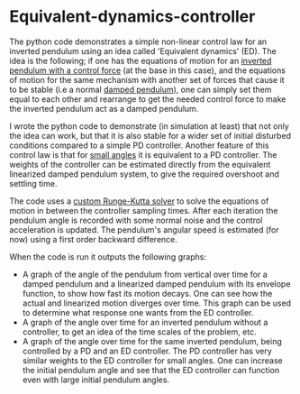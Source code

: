 # Equivalent-dynamics-controller
The python code demonstrates a simple non-linear control law for an inverted pendulum using an idea called 'Equivalent dynamics' (ED). The idea is the following; if one has the equations of motion for an [inverted pendulum with a control force](https://en.wikipedia.org/wiki/Inverted_pendulum) (at the base in this case), and the equations of motion for the same mechanism with another set of forces that cause it to be stable (i.e a normal [damped pendulum](http://www2.phy.ilstu.edu/~rfm/380s13/chapters/CH2.4_Pendulum.pdf)), one can simply set them equal to each other and rearrange to get the needed control force to make the inverted pendulum act as a damped pendulum.

I wrote the python code to demonstrate (in simulation at least) that not only the idea can work, but that it is also stable for a wider set of initial disturbed conditions compared to a simple PD controller. Another feature of this control law is that for [small angles](https://en.wikipedia.org/wiki/Small-angle_approximation) it is equivalent to a PD controller. The weights of the controller can be estimated directly from the equivalent linearized damped pendulum system, to give the required overshoot and settling time.

The code uses a [custom Runge-Kutta solver](https://github.com/sbillaudelle/runge-kutta) to solve the equations of motion in between the controller sampling times. After each iteration the pendulum angle is recorded with some normal noise and the control acceleration is updated. The pendulum's angular speed is estimated (for now) using a first order backward difference.

When the code is run it outputs the following graphs:
* A graph of the angle of the pendulum from vertical over time for a damped pendulum and a linearized damped pendulum with its envelope function, to show how fast its motion decays. One can see how the actual and linearized motion diverges over time. This graph can be used to determine what response one wants from the ED controller.
* A graph of the angle over time for an inverted pendulum without a controller, to get an idea of the time scales of the problem, etc.
* A graph of the angle over time for the same inverted pendulum, being controlled by a PD and an ED controller. The PD controller has very similar weights to the ED controller for small angles. One can increase the initial pendulum angle and see that the ED controller can function even with large initial pendulum angles.
